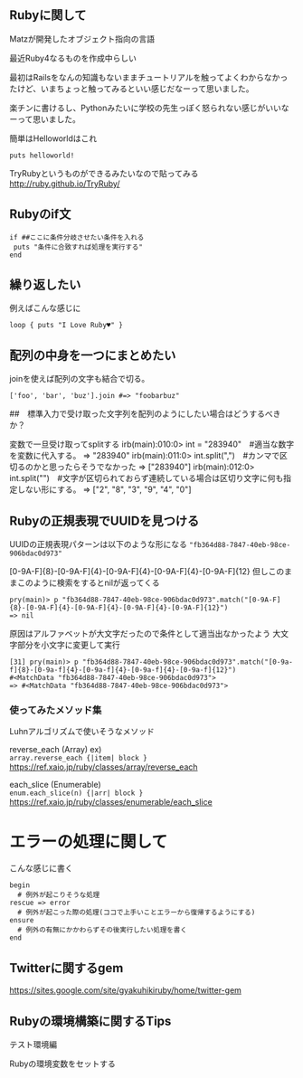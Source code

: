 ## Rubyに関して

Matzが開発したオブジェクト指向の言語

最近Ruby4なるものを作成中らしい

最初はRailsをなんの知識もないままチュートリアルを触ってよくわからなかったけど、いまちょっと触ってみるといい感じだなーって思いました。

楽チンに書けるし、Pythonみたいに学校の先生っぽく怒られない感じがいいなーって思いました。

簡単はHelloworldはこれ

```
puts helloworld!
```

TryRubyというものができるみたいなので貼ってみる
http://ruby.github.io/TryRuby/

## Rubyのif文
```
if ##ここに条件分岐させたい条件を入れる
 puts "条件に合致すれば処理を実行する"
end
```

## 繰り返したい

例えばこんな感じに

```
loop { puts "I Love Ruby♥" }
```


## 配列の中身を一つにまとめたい

joinを使えば配列の文字も結合で切る。

```
['foo', 'bar', 'buz'].join #=> "foobarbuz"
```
##　標準入力で受け取った文字列を配列のようにしたい場合はどうするべきか？

変数で一旦受け取ってsplitする
irb(main):010:0> int = "283940"　#適当な数字を変数に代入する。
=> "283940"
irb(main):011:0> int.split(",")　#カンマで区切るのかと思ったらそうでなかった
=> ["283940"]
irb(main):012:0> int.split("")　#文字が区切られておらず連続している場合は区切り文字に何も指定しない形にする。
=> ["2", "8", "3", "9", "4", "0"]

## Rubyの正規表現でUUIDを見つける

UUIDの正規表現パターンは以下のような形になる
`"fb364d88-7847-40eb-98ce-906bdac0d973"`

[0-9A-F]{8}-[0-9A-F]{4}-[0-9A-F]{4}-[0-9A-F]{4}-[0-9A-F]{12}
但しこのままこのように検索をするとnilが返ってくる

```
pry(main)> p "fb364d88-7847-40eb-98ce-906bdac0d973".match("[0-9A-F]{8}-[0-9A-F]{4}-[0-9A-F]{4}-[0-9A-F]{4}-[0-9A-F]{12}")
=> nil
```

原因はアルファベットが大文字だったので条件として適当出なかったよう
大文字部分を小文字に変更して実行

```
[31] pry(main)> p "fb364d88-7847-40eb-98ce-906bdac0d973".match("[0-9a-f]{8}-[0-9a-f]{4}-[0-9a-f]{4}-[0-9a-f]{4}-[0-9a-f]{12}")
#<MatchData "fb364d88-7847-40eb-98ce-906bdac0d973">
=> #<MatchData "fb364d88-7847-40eb-98ce-906bdac0d973">
```
### 使ってみたメソッド集

Luhnアルゴリズムで使いそうなメソッド

reverse_each (Array)
ex)  
`array.reverse_each {|item| block }`
https://ref.xaio.jp/ruby/classes/array/reverse_each

each_slice (Enumerable)  
`enum.each_slice(n) {|arr| block }`
https://ref.xaio.jp/ruby/classes/enumerable/each_slice



# エラーの処理に関して

こんな感じに書く

```
begin
  # 例外が起こりそうな処理
rescue => error
  # 例外が起こった際の処理(ココで上手いことエラーから復帰するようにする)
ensure
  # 例外の有無にかかわらずその後実行したい処理を書く
end
```

## Twitterに関するgem
https://sites.google.com/site/gyakuhikiruby/home/twitter-gem

## Rubyの環境構築に関するTips

テスト環境編

Rubyの環境変数をセットする
